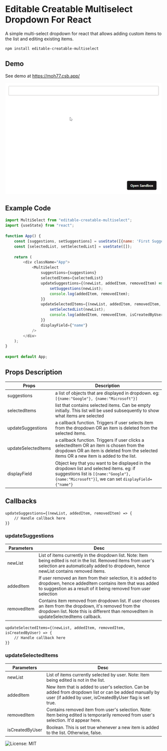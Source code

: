 # Editable Creatable Multiselect Dropdown For React

A simple multi-select dropdown for react that allows adding custom items to the list and editing existing items.

    npm install editable-creatable-multiselect

## Demo
See demo at https://moh77.csb.app/

![Alt Text](https://raw.githubusercontent.com/bordernone/editable-creatable-multiselect/master/src/untracked-npm/misc/demo.gif)

## Example Code
```javascript
import MultiSelect from "editable-creatable-multiselect";
import {useState} from "react";

function App() {
    const [suggestions, setSuggestions] = useState([{name: 'First Suggestion'}, {name: 'Second Suggestion'}]);
    const [selectedList, setSelectedList] = useState([]);

    return (
        <div className="App">
            <MultiSelect
                suggestions={suggestions}
                selectedItems={selectedList}
                updateSuggestions={(newList, addedItem, removedItem) => {
                    setSuggestions(newList);
                    console.log(addedItem, removedItem);
                }}
                updateSelectedItems={(newList, addedItem, removedItem, isCreatedByUser) => {
                    setSelectedList(newList);
                    console.log(addedItem, removedItem, isCreatedByUser);
                }}
                displayField={"name"}
            />
        </div>
    );
}

export default App;
```

## Props Description
| Props                	| Description                                                                                                                                                                          	|
|---------------------	|--------------------------------------------------------------------------------------------------------------------------------------------------------------------------------------	|
| suggestions         	| a list of objects that are displayed in dropdown. eg: `[{name:"Google"}, {name:"Microsoft"}]`                                                                                          	|
| selectedItems       	| list that contains selected items. Can be empty initially. This list will be used subsequently to show what items are selected                                                       	|
| updateSuggestions   	| a callback function. Triggers if user selects item from the dropdown OR an item is deleted from the selected items.                                                                  	|
| updateSelectedItems 	| a callback function. Triggers if user clicks a selectedItem OR an item is chosen from the dropdown OR an item is deleted from the selected items OR a new item is added to the list. 	|
| displayField      	| Object key that you want to be displayed in the dropdown list and selected items. eg: if suggestions list is `[{name:"Google"}, {name:"Microsoft"}]`, we can set `displayField={"name"}` |

## Callbacks

```
updateSuggestions={(newList, addedItem, removedItem) => {
    // Handle callback here
}}
```
### updateSuggestions
| Parameters  	| Desc                                                                                                                                                                                    	|
|-------------	|-----------------------------------------------------------------------------------------------------------------------------------------------------------------------------------------	|
| newList     	| List of items currently in the dropdown list. Note: Item being edited is not in the list. Removed items from user's selection are automatically added to dropdown, hence newList contains removed items. 	|
| addedItem   	| If user removed an item from their selection, it is added to dropdown, hence addedItem contains item that was added to suggestion as a result of it being removed from user selection   	|
| removedItem 	| Contains item removed from dropdown list. If user chooses an item from the dropdown, it's removed from the dropdown list. Note this is different than removedItem in updateSelectedItems callback.          	|


```
updateSelectedItems={(newList, addedItem, removedItem, isCreatedByUser) => {
    // Handle callback here
}}
```
### updateSelectedItems
| Parameters  	| Desc                                                                                                                                                                                    	|
|-------------	|-----------------------------------------------------------------------------------------------------------------------------------------------------------------------------------------	|
| newList     	| List of items currently selected by user. Note: Item being edited is not in the list.                                                                                                  	|
| addedItem   	| New item that is added to user's selection. Can be added from dropdown list or can be added manually by user (if added by user, isCreatedByUser flag is set true.                         |
| removedItem 	| Contains removed item from user's selection. Note: Item being edited is temporarily removed from user's selection. It'd appear here.                                                   	|
| isCreatedByUser 	| Boolean. This is set true whenever a new item is added to the list. Otherwise, false.                                                   	|


![License: MIT](https://img.shields.io/badge/License-MIT-blue.svg)